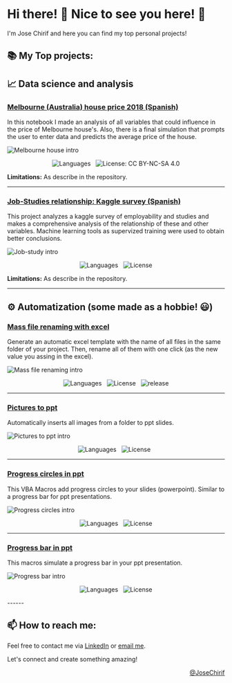 # Hi there! 👋 Nice to see you here!  🙌

I'm Jose Chirif and here you can find my top personal projects!

## 📚 My Top projects:

## 📈 Data science and analysis

### [Melbourne (Australia) house price 2018 (Spanish)](https://github.com/JoseChirif/ProyectoDS_Partel_-Chirif_Molina-)

In this notebook I made an analysis of all variables that could influence in the price of Melbourne house's. Also, there is a final simulation that prompts the user to enter data and predicts the average price of the house.

![Melbourne house intro](https://github.com/user-attachments/assets/36e77cc4-c93b-4994-98cd-51639385b4cc)


<!--- Badges /> --->
<p align="center">
  <img src="https://img.shields.io/github/languages/top/JoseChirif/ProyectoDS_Partel_-Chirif_Molina-" alt="Languages" />
  &nbsp;
  <img src="https://img.shields.io/badge/License-CC%20BY--NC--SA%204.0-lightgrey.svg" alt="License: CC BY-NC-SA 4.0">
  <!--- 
  &nbsp;
  <img src="https://img.shields.io/github/release/JoseChirif/ProyectoDS_Partel_-Chirif_Molina-" alt="release" />
  &nbsp;
  <img src="https://img.shields.io/github/stars/JoseChirif/ProyectoDS_Partel_-Chirif_Molina-?style=social" alt="Stars" /> 
  --->
</p>

**Limitations:** As describe in the repository.

------

### [Job-Studies relationship: Kaggle survey (Spanish)](https://github.com/JoseChirif/Estudios-y-empleabilidad-Encuesta-kaggle)

This project analyzes a kaggle survey of employability and studies and makes a comprehensive analysis of the relationship of these and other variables. Machine learning tools as supervized training were used to obtain better conclusions.

![Job-study intro](https://github.com/user-attachments/assets/7cc8e972-0606-4bcb-9487-82e8a3e48170)


<!--- Badges /> --->
<p align="center">
  <img src="https://img.shields.io/github/languages/top/JoseChirif/ProyectoDS_Partel_-Chirif_Molina-" alt="Languages" />
  &nbsp;
  <img src="https://img.shields.io/github/license/JoseChirif/Mass-file-renaming-with-excel" alt="License" />

  <!--- 
  &nbsp;
  <img src="https://img.shields.io/github/release/JoseChirif/ProyectoDS_Partel_-Chirif_Molina-" alt="release" />
  &nbsp;
  img src="https://img.shields.io/github/stars/JoseChirif/ProyectoDS_Partel_-Chirif_Molina-?style=social" alt="Stars" /> 
  --->
</p>

**Limitations:** As describe in the repository.

------




## ⚙️ Automatization (some made as a hobbie! 😃)

### [Mass file renaming with excel](https://github.com/JoseChirif/Mass-file-renaming-with-excel)

Generate an automatic excel template with the name of all files in the same folder of your project. Then, rename all of them with one click (as the new value you assing in the excel).

![Mass file renaming intro](https://github.com/user-attachments/assets/a83851ec-b4ee-43c1-a433-60317cde5f2f)




<!--- Badges /> --->
<p align="center">
  <img src="https://img.shields.io/github/languages/top/JOSECHIRIF/Mass-file-renaming-with-excel" alt="Languages" />
  &nbsp;
  <img src="https://img.shields.io/github/license/JoseChirif/Mass-file-renaming-with-excel" alt="License" />
  &nbsp;
  <img src="https://img.shields.io/github/release/JoseChirif/Mass-file-renaming-with-excel" alt="release" />
  <!--- 
  &nbsp;
  <img src="https://img.shields.io/github/stars/JoseChirif/Mass-file-renaming-with-excel?style=social" alt="Stars" />
   --->
</p>

------

### [Pictures to ppt](https://github.com/JoseChirif/Pictures-to-ppt)

Automatically inserts all images from a folder to ppt slides.

![Pictures to ppt intro](https://github.com/user-attachments/assets/35930e24-d37f-488a-a7d8-457cf8745e50)


<!--- Badges /> --->
<p align="center">
  <img src="https://img.shields.io/github/languages/top/JoseChirif/Pictures-to-ppt" alt="Languages" />
  &nbsp;
  <img src="https://img.shields.io/github/license/JoseChirif/Pictures-to-ppt" alt="License" />
  &nbsp;
  <!--- 
  <img src="https://img.shields.io/github/release/JoseChirif/Pictures-to-ppt" alt="release" />
  &nbsp;
  <img src="https://img.shields.io/github/stars/JoseChirif/Pictures-to-ppt?style=social" alt="Stars" />
   --->
</p>


------

### [Progress circles in ppt](https://github.com/JoseChirif/Progress-circles-ptt---Puntos-avance-ppt)

This VBA Macros add progress circles to your slides (powerpoint). Similar to a progress bar for ppt presentations.

![Progress circles intro](https://github.com/user-attachments/assets/c5186967-14f9-4c56-a68c-7d30ee9f6ef7)


<!--- Badges /> --->
<p align="center">
  <img src="https://img.shields.io/github/languages/top/JoseChirif/Progress-circles-ptt---Puntos-avance-ppt" alt="Languages" />
  &nbsp;
  <img src="https://img.shields.io/github/license/JoseChirif/Progress-circles-ptt---Puntos-avance-ppt" alt="License" />
  <!--- 
  &nbsp;
  <img src="https://img.shields.io/github/release/JoseChirif/Progress-circles-ptt---Puntos-avance-ppt" alt="release" />
  &nbsp;
  <img src="https://img.shields.io/github/stars/JoseChirif/Mass-file-renaming-with-excel?style=social" alt="Stars" />
   --->
</p>

------
### [Progress bar in ppt](https://github.com/JoseChirif/Progress-bar-power-point)

This macros simulate a progress bar in your ppt presentation.

![Progress bar intro](https://github.com/user-attachments/assets/fee7e342-5914-4e63-a8c8-4880deaaedc8)

<p align="center">
  <img src="https://img.shields.io/github/languages/top/JoseChirif/Progress-bar-power-point" alt="Languages" />
  &nbsp;
  <img src="https://img.shields.io/github/license/JoseChirif/Progress-bar-power-point" alt="License" />
  <!--- 
  &nbsp;
  <img src="https://img.shields.io/github/release/JoseChirif/Progress-bar-power-point" alt="release" />
  &nbsp;
  <img src="https://img.shields.io/github/stars/JoseChirif/Progress-bar-power-point?style=social" alt="Stars" />
   --->
</p>
------



<!--- Footer-->
## 📫 How to reach me:
Feel free to contact me via [LinkedIn](https://www.linkedin.com/in/jose-chirif/en/) or [email me](mailto:josechirif@gmail.com).

Let's connect and create something amazing!

<!-- @JoseChirif -->
<p align="right">
  <a href="https://linktr.ee/JChirif">@JoseChirif</a>
</p>